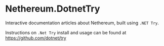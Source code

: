 # Nethereum.DotnetTry
Interactive documentation articles about Nethereum, built using `.NET Try`.

Instructions on `.Net Try` install and usage can be found at https://github.com/dotnet/try
